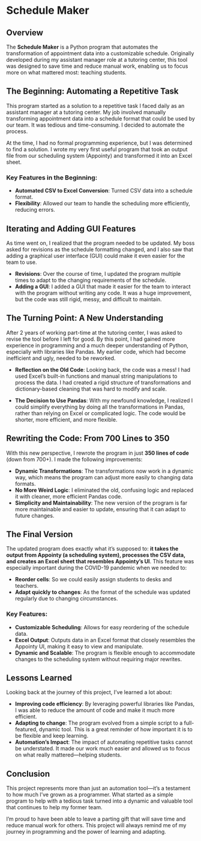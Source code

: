 # Schedule Maker

## Overview

The **Schedule Maker** is a Python program that automates the transformation of appointment data into a customizable schedule. Originally developed during my assistant manager role at a tutoring center, this tool was designed to save time and reduce manual work, enabling us to focus more on what mattered most: teaching students.

## The Beginning: Automating a Repetitive Task

This program started as a solution to a repetitive task I faced daily as an assistant manager at a tutoring center. My job involved manually transforming appointment data into a schedule format that could be used by our team. It was tedious and time-consuming. I decided to automate the process.

At the time, I had no formal programming experience, but I was determined to find a solution. I wrote my very first useful program that took an output file from our scheduling system (Appointy) and transformed it into an Excel sheet.

### Key Features in the Beginning:
- **Automated CSV to Excel Conversion**: Turned CSV data into a schedule format.
- **Flexibility**: Allowed our team to handle the scheduling more efficiently, reducing errors.

## Iterating and Adding GUI Features

As time went on, I realized that the program needed to be updated. My boss asked for revisions as the schedule formatting changed, and I also saw that adding a graphical user interface (GUI) could make it even easier for the team to use.

- **Revisions**: Over the course of time, I updated the program multiple times to adapt to the changing requirements of the schedule.
- **Adding a GUI**: I added a GUI that made it easier for the team to interact with the program without writing any code. It was a huge improvement, but the code was still rigid, messy, and difficult to maintain.

## The Turning Point: A New Understanding

After 2 years of working part-time at the tutoring center, I was asked to revise the tool before I left for good. By this point, I had gained more experience in programming and a much deeper understanding of Python, especially with libraries like Pandas. My earlier code, which had become inefficient and ugly, needed to be reworked.

- **Reflection on the Old Code**: Looking back, the code was a mess! I had used Excel’s built-in functions and manual string manipulations to process the data. I had created a rigid structure of transformations and dictionary-based cleaning that was hard to modify and scale.
  
- **The Decision to Use Pandas**: With my newfound knowledge, I realized I could simplify everything by doing all the transformations in Pandas, rather than relying on Excel or complicated logic. The code would be shorter, more efficient, and more flexible.

## Rewriting the Code: From 700 Lines to 350

With this new perspective, I rewrote the program in just **350 lines of code** (down from 700+). I made the following improvements:
- **Dynamic Transformations**: The transformations now work in a dynamic way, which means the program can adjust more easily to changing data formats.
- **No More Weird Logic**: I eliminated the old, confusing logic and replaced it with cleaner, more efficient Pandas code.
- **Simplicity and Maintainability**: The new version of the program is far more maintainable and easier to update, ensuring that it can adapt to future changes.

## The Final Version

The updated program does exactly what it’s supposed to: **it takes the output from Appointy (a scheduling system), processes the CSV data, and creates an Excel sheet that resembles Appointy’s UI**. This feature was especially important during the COVID-19 pandemic when we needed to:
- **Reorder cells**: So we could easily assign students to desks and teachers.
- **Adapt quickly to changes**: As the format of the schedule was updated regularly due to changing circumstances.

### Key Features:
- **Customizable Scheduling**: Allows for easy reordering of the schedule data.
- **Excel Output**: Outputs data in an Excel format that closely resembles the Appointy UI, making it easy to view and manipulate.
- **Dynamic and Scalable**: The program is flexible enough to accommodate changes to the scheduling system without requiring major rewrites.

## Lessons Learned

Looking back at the journey of this project, I’ve learned a lot about:
- **Improving code efficiency**: By leveraging powerful libraries like Pandas, I was able to reduce the amount of code and make it much more efficient.
- **Adapting to change**: The program evolved from a simple script to a full-featured, dynamic tool. This is a great reminder of how important it is to be flexible and keep learning.
- **Automation’s Impact**: The impact of automating repetitive tasks cannot be understated. It made our work much easier and allowed us to focus on what really mattered—helping students.

## Conclusion

This project represents more than just an automation tool—it’s a testament to how much I’ve grown as a programmer. What started as a simple program to help with a tedious task turned into a dynamic and valuable tool that continues to help my former team. 

I’m proud to have been able to leave a parting gift that will save time and reduce manual work for others. This project will always remind me of my journey in programming and the power of learning and adapting.
